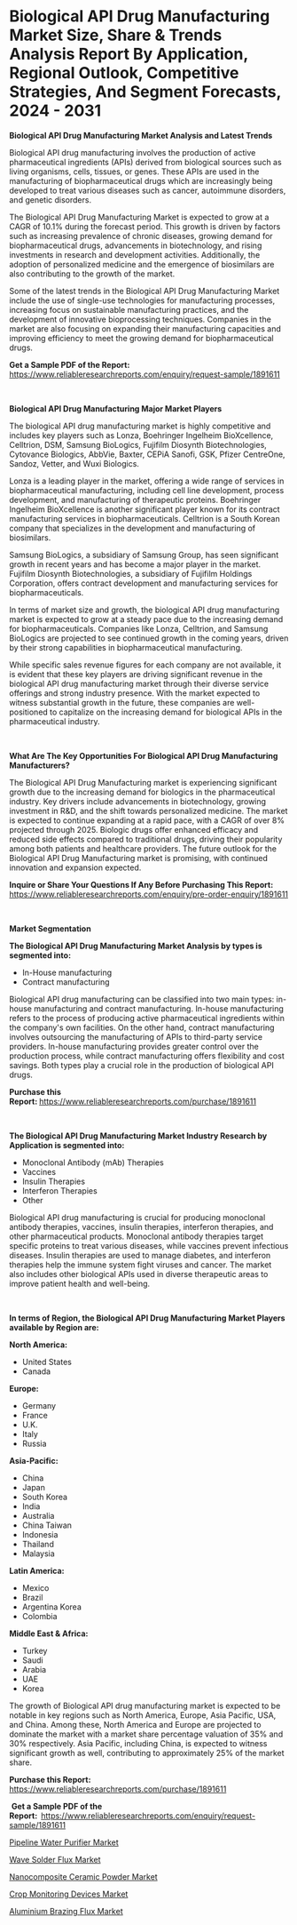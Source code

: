 <p><h1>Biological API Drug Manufacturing Market Size, Share & Trends Analysis Report By Application, Regional Outlook, Competitive Strategies, And Segment Forecasts, 2024 - 2031</h1></p><p><strong>Biological API Drug Manufacturing Market Analysis and Latest Trends</strong></p>
<p><p>Biological API drug manufacturing involves the production of active pharmaceutical ingredients (APIs) derived from biological sources such as living organisms, cells, tissues, or genes. These APIs are used in the manufacturing of biopharmaceutical drugs which are increasingly being developed to treat various diseases such as cancer, autoimmune disorders, and genetic disorders.</p><p>The Biological API Drug Manufacturing Market is expected to grow at a CAGR of 10.1% during the forecast period. This growth is driven by factors such as increasing prevalence of chronic diseases, growing demand for biopharmaceutical drugs, advancements in biotechnology, and rising investments in research and development activities. Additionally, the adoption of personalized medicine and the emergence of biosimilars are also contributing to the growth of the market.</p><p>Some of the latest trends in the Biological API Drug Manufacturing Market include the use of single-use technologies for manufacturing processes, increasing focus on sustainable manufacturing practices, and the development of innovative bioprocessing techniques. Companies in the market are also focusing on expanding their manufacturing capacities and improving efficiency to meet the growing demand for biopharmaceutical drugs.</p></p>
<p><strong>Get a Sample PDF of the Report:&nbsp;</strong> <a href="https://www.reliableresearchreports.com/enquiry/request-sample/1891611">https://www.reliableresearchreports.com/enquiry/request-sample/1891611</a></p>
<p>&nbsp;</p>
<p><strong>Biological API Drug Manufacturing Major Market Players</strong></p>
<p><p>The biological API drug manufacturing market is highly competitive and includes key players such as Lonza, Boehringer Ingelheim BioXcellence, Celltrion, DSM, Samsung BioLogics, Fujifilm Diosynth Biotechnologies, Cytovance Biologics, AbbVie, Baxter, CEPiA Sanofi, GSK, Pfizer CentreOne, Sandoz, Vetter, and Wuxi Biologics.</p><p>Lonza is a leading player in the market, offering a wide range of services in biopharmaceutical manufacturing, including cell line development, process development, and manufacturing of therapeutic proteins. Boehringer Ingelheim BioXcellence is another significant player known for its contract manufacturing services in biopharmaceuticals. Celltrion is a South Korean company that specializes in the development and manufacturing of biosimilars.</p><p>Samsung BioLogics, a subsidiary of Samsung Group, has seen significant growth in recent years and has become a major player in the market. Fujifilm Diosynth Biotechnologies, a subsidiary of Fujifilm Holdings Corporation, offers contract development and manufacturing services for biopharmaceuticals.</p><p>In terms of market size and growth, the biological API drug manufacturing market is expected to grow at a steady pace due to the increasing demand for biopharmaceuticals. Companies like Lonza, Celltrion, and Samsung BioLogics are projected to see continued growth in the coming years, driven by their strong capabilities in biopharmaceutical manufacturing.</p><p>While specific sales revenue figures for each company are not available, it is evident that these key players are driving significant revenue in the biological API drug manufacturing market through their diverse service offerings and strong industry presence. With the market expected to witness substantial growth in the future, these companies are well-positioned to capitalize on the increasing demand for biological APIs in the pharmaceutical industry.</p></p>
<p>&nbsp;</p>
<p><strong>What Are The Key Opportunities For Biological API Drug Manufacturing Manufacturers?</strong></p>
<p><p>The Biological API Drug Manufacturing market is experiencing significant growth due to the increasing demand for biologics in the pharmaceutical industry. Key drivers include advancements in biotechnology, growing investment in R&D, and the shift towards personalized medicine. The market is expected to continue expanding at a rapid pace, with a CAGR of over 8% projected through 2025. Biologic drugs offer enhanced efficacy and reduced side effects compared to traditional drugs, driving their popularity among both patients and healthcare providers. The future outlook for the Biological API Drug Manufacturing market is promising, with continued innovation and expansion expected.</p></p>
<p><strong>Inquire or Share Your Questions If Any Before Purchasing This Report:</strong> <a href="https://www.reliableresearchreports.com/enquiry/pre-order-enquiry/1891611">https://www.reliableresearchreports.com/enquiry/pre-order-enquiry/1891611</a></p>
<p>&nbsp;</p>
<p><strong>Market Segmentation</strong></p>
<p><strong>The Biological API Drug Manufacturing Market Analysis by types is segmented into:</strong></p>
<p><ul><li>In-House manufacturing</li><li>Contract manufacturing</li></ul></p>
<p><p>Biological API drug manufacturing can be classified into two main types: in-house manufacturing and contract manufacturing. In-house manufacturing refers to the process of producing active pharmaceutical ingredients within the company's own facilities. On the other hand, contract manufacturing involves outsourcing the manufacturing of APIs to third-party service providers. In-house manufacturing provides greater control over the production process, while contract manufacturing offers flexibility and cost savings. Both types play a crucial role in the production of biological API drugs.</p></p>
<p><strong>Purchase this Report:&nbsp;</strong><a href="https://www.reliableresearchreports.com/purchase/1891611">https://www.reliableresearchreports.com/purchase/1891611</a></p>
<p>&nbsp;</p>
<p><strong>The Biological API Drug Manufacturing Market Industry Research by Application is segmented into:</strong></p>
<p><ul><li>Monoclonal Antibody (mAb) Therapies</li><li>Vaccines</li><li>Insulin Therapies</li><li>Interferon Therapies</li><li>Other</li></ul></p>
<p><p>Biological API drug manufacturing is crucial for producing monoclonal antibody therapies, vaccines, insulin therapies, interferon therapies, and other pharmaceutical products. Monoclonal antibody therapies target specific proteins to treat various diseases, while vaccines prevent infectious diseases. Insulin therapies are used to manage diabetes, and interferon therapies help the immune system fight viruses and cancer. The market also includes other biological APIs used in diverse therapeutic areas to improve patient health and well-being.</p></p>
<p>&nbsp;</p>
<p><strong>In terms of Region, the Biological API Drug Manufacturing Market Players available by Region are:</strong></p>
<p>
    <p> <strong> North America: </strong>
        <ul>
            <li>United States</li>
            <li>Canada</li>
        </ul>
        </p> 
    <p> <strong> Europe: </strong>
        <ul>
            <li>Germany</li>
            <li>France</li>
            <li>U.K.</li>
            <li>Italy</li>
            <li>Russia</li>
        </ul>
        </p> 
    <p> <strong> Asia-Pacific: </strong>
        <ul>
            <li>China</li>
            <li>Japan</li>
            <li>South Korea</li>
            <li>India</li>
            <li>Australia</li>
            <li>China Taiwan</li>
            <li>Indonesia</li>
            <li>Thailand</li>
            <li>Malaysia</li>
        </ul>
        </p> 
    <p> <strong> Latin America: </strong>
        <ul>
            <li>Mexico</li>
            <li>Brazil</li>
            <li>Argentina Korea</li>
            <li>Colombia</li>
        </ul>
        </p> 
    <p> <strong> Middle East & Africa: </strong>
        <ul>
            <li>Turkey</li>
            <li>Saudi</li>
            <li>Arabia</li>
            <li>UAE</li>
            <li>Korea</li>
        </ul>
    </p>
    </p>
<p><p>The growth of Biological API drug manufacturing market is expected to be notable in key regions such as North America, Europe, Asia Pacific, USA, and China. Among these, North America and Europe are projected to dominate the market with a market share percentage valuation of 35% and 30% respectively. Asia Pacific, including China, is expected to witness significant growth as well, contributing to approximately 25% of the market share.</p></p>
<p><strong>Purchase this Report: </strong><a href="https://www.reliableresearchreports.com/purchase/1891611">https://www.reliableresearchreports.com/purchase/1891611</a></p>
<p>&nbsp;<strong>Get a Sample PDF of the Report:&nbsp;&nbsp;</strong><a href="https://www.reliableresearchreports.com/enquiry/request-sample/1891611">https://www.reliableresearchreports.com/enquiry/request-sample/1891611</a></p>
<p><strong></strong></p>
<p><p><a href="https://angry-finch-aaf.notion.site/Pipeline-Water-Purifier-Market-Share-Market-New-Trends-Analysis-Report-By-Type-By-Application-By-1495829863c14c91bb29ba51fe34ccad">Pipeline Water Purifier Market</a></p><p><a href="https://view.publitas.com/reportprime-1/wave-solder-flux-market-size-growing-and-forecasted-for-period-from-2024-2031-and-provides-complete-market-analysis-of-this-market/">Wave Solder Flux Market</a></p><p><a href="https://circular-yam-9b9.notion.site/Nanocomposite-Ceramic-Powder-Market-Size-Reflecting-a-Forecast-Till-2031-Market-By-Type-By-Applica-c5a8d11913f8464e81c7586160d70b5a">Nanocomposite Ceramic Powder Market</a></p><p><a href="https://github.com/lataunyatinikmelvin59ilbd0dv/Market-Research-Report-List-1/blob/main/crop-monitoring-devices-market.md">Crop Monitoring Devices Market</a></p><p><a href="https://view.publitas.com/reportprime-1/aluminium-brazing-flux-market-size-and-growth-market-segmentation-regional-and-country-breakdowns-and-market-trends-for-period-from-2024-2031/">Aluminium Brazing Flux Market</a></p></p>